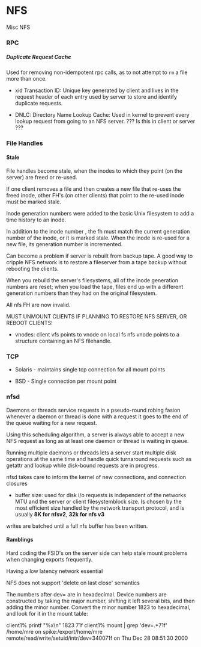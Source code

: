 # NFS
Misc NFS

### RPC

##### Duplicate Request Cache
Used for removing non-idempotent rpc calls, as to not attempt to `rm` a file
more than once.

- xid
Transaction ID:
Unique key generated by client and lives in the request header of each entry
used by server to store and identify duplicate requests.

- DNLC:
Directory Name Lookup Cache:
Used in kernel to prevent every lookup request from going to
an NFS server. ??? Is this in client or server ???


### File Handles


#### Stale
File handles become stale, when the inodes to which they point (on the server)
are freed or re-used.

If one client removes a file and then creates a new file that re-uses the freed
inode, other FH's  (on other clients) that point to the re-used inode must
be marked stale.

Inode generation numbers were added to the basic Unix filesystem to add a time
history to an inode.

In addition to the inode number , the fh must match the current generation
number of the inode, or it is marked stale. When the inode is re-used for a new
file, its generation number is incremented. 

Can become a problem if server is rebuilt from backup tape. 
A good way to cripple NFS network is to restore a fileserver from a 
tape backup without rebooting the clients.

When you rebuild the server's filesystems, all of the inode generation numbers
are reset; when you load the tape, files end up with a different
generation numbers than they had on the original filesystem.

All nfs FH are now invalid.

MUST UNMOUNT CLIENTS IF PLANNING TO RESTORE NFS SERVER, OR REBOOT CLIENTS!

- vnodes:
client vfs points to vnode on local fs
nfs vnode points to a structure containing an NFS filehandle.



### TCP
* Solaris - maintains single tcp connection for all mount points  

* BSD - Single connection per mount point  


### nfsd

Daemons or threads service requests in a pseudo-round robing
fasion whenever a daemon or thread is done with a request it goes to the end of
the queue waiting for a new request.

Using this scheduling algorithm, a server is always able
to accept a new NFS request as long as at least one daemon or thread is waiting
in queue.

Running multiple daemons or threads lets a server start multiple disk operations
at the same time and handle quick turnaround requests such as getattr and lookup
while disk-bound requests
 are in progress.

nfsd takes care to inform the kernel of new connections, and connection closures


- buffer size:
used for disk i/o requests is independent of the networks MTU and the server or 
client filesystemblock size. Is chosen by the most efficient size handled by the
network transport protocol, and is usually **8K for nfsv2**, **32k for nfs v3**

writes are batched until a full nfs buffer has been written.
#### Ramblings
Hard coding the FSID's on the server side can help stale mount problems
when changing exports frequently.


Having a low latency network essential

NFS does not support 'delete on last close' semantics


The numbers after dev= are in hexadecimal. Device numbers are constructed by
taking the major number, shifting it left several bits, and then adding the 
minor number. Convert the minor number 1823 to hexadecimal, and look for it in
the mount table:

client1% printf "%x\n" 1823
71f
client1% mount | grep 'dev=.*71f'
/home/mre on spike:/export/home/mre
remote/read/write/setuid/intr/dev=340071f on
Thu Dec 28 08:51:30 2000 
